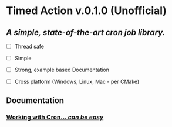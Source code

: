 # Timed Action v.0.1.0 (Unofficial)

## _A simple, state-of-the-art cron job library._

- [ ] Thread safe
- [ ] Simple
- [ ] Strong, example based Documentation
- [ ] Cross platform (Windows, Linux, Mac - per CMake)



## Documentation
### [Working with Cron... _can be easy_]()
